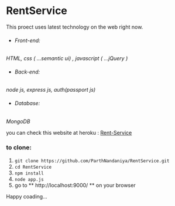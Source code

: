 # RentService

This proect uses latest technology on the web right now.

* ###### Front-end: 
_HTML, css ( ...semantic ui) , javascript ( ...jQuery )_
* ###### Back-end:
_node js, express js, auth(passport js)_
* ###### Database:
_MongoDB_

you can check this website at heroku : [ Rent-Service ](http://rent-service.herokuapp.com)

### to clone:
1. ``` git clone https://github.com/ParthNandaniya/RentService.git ```
1. ``` cd RentService ```
1. ``` npm install ```
1. ``` node app.js ```
1. go to ** http://localhost:9000/ ** on your browser

Happy coading...
